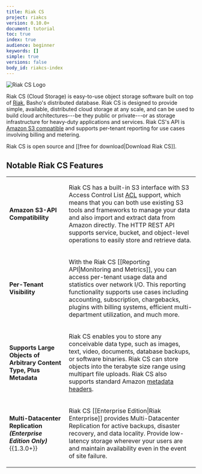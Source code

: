 ```yaml
---
title: Riak CS
project: riakcs
version: 0.10.0+
document: tutorial
toc: true
index: true
audience: beginner
keywords: []
simple: true
versions: false
body_id: riakcs-index
---
```


![Riak CS Logo](/images/riak-cs-logo.png)


Riak CS (Cloud Storage) is easy-to-use object storage software built on
top of [Riak](http://basho.com/riak/), Basho's distributed database.
Riak CS is designed to provide simple, available, distributed cloud
storage at any scale, and can be used to build cloud architectures---be
they public or private---or as storage infrastructure for heavy-duty
applications and services. Riak CS's API is [Amazon S3
compatible](http://docs.aws.amazon.com/AmazonS3/latest/API/APIRest.html)
and supports per-tenant reporting for use cases involving billing and
metering.

Riak CS is open source and [[free for download|Download Riak CS]].

## Notable Riak CS Features

<table>
<tbody>
<tr>
<td><strong>Amazon S3-API Compatibility</strong></td>
<td><p>Riak CS has a built-in S3 interface with S3 Access Control List
<a href="http://docs.aws.amazon.com/AmazonS3/latest/dev/ACLOverview.html">ACL</a>
support, which means that you can both use existing S3 tools and
frameworks to manage your data and also import and extract data from
Amazon directly. The HTTP REST API supports service, bucket, and
object-level operations to easily store and retrieve data.</p>
</td>
</tr>
<tr>
<td><strong>Per-Tenant Visibility</strong></td>
<td>
<p>With the Riak CS [[Reporting API|Monitoring and Metrics]], you can
access per-tenant usage data and statistics over network I/O. This
reporting functionality supports use cases including accounting,
subscription, chargebacks, plugins with billing systems, efficient
multi-department utilization, and much more.</p>
</td>
</tr>
<tr>
<td>
<strong>Supports Large Objects of Arbitrary Content Type, Plus
Metadata</strong>
</td>
<td>
<p>Riak CS enables you to store any conceivable data type, such as
images, text, video, documents, database backups, or software binaries.
Riak CS can store objects into the terabyte size range using multipart
file uploads. Riak CS also supports standard Amazon
<a href="http://docs.aws.amazon.com/AmazonS3/latest/dev/UsingMetadata.html">metadata
headers</a>.</p>
</td>
</tr>
<tr>
<td><strong>Multi-Datacenter Replication<br><i>(Enterprise Edition
Only)</i></strong>{{1.3.0+}}</td>
<td>
<p>Riak CS [[Enterprise Edition|Riak Enterprise]] provides
Multi-Datacenter Replication for active backups, disaster recovery,
and data locality. Provide low-latency storage wherever your users are
and maintain availability even in the event of site failure.</p>
</td>
</tr>
</tbody>
</table>
